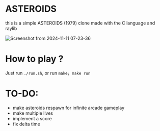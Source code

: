 # ASTEROIDS
this is a simple ASTEROIDS (1979) clone made with the C language and raylib

![Screenshot from 2024-11-11 07-23-36](https://github.com/user-attachments/assets/dc05fec5-5a98-40e9-8a47-3a3db056310a)

# How to play ?
Just run `./run.sh`, or run `make; make run`

# TO-DO:
- make asteroids respawn for infinite arcade gameplay
- make multiple lives
- implement a score
- fix delta time 

